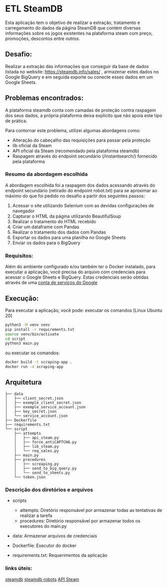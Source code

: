 # ETL SteamDB

Esta aplicação tem o objetivo de realizar a extração, tratamento e carregamento do dados da página SteamDB que contém diversas informações sobre os jogos existentes na plataforma steam com preço, promoções, descontos entre outros.

## Desafio:

Realizar a extração das informações que conseguir da base de dados listada no website: https://steamdb.info/sales/ , armazenar estes dados no Google BigQuery e em seguida exporte ou conecte esses dados em um Google Sheets.

## Problemas encontrados:

A plataforma steamdb conta com camadas de proteção contra raspagem dos seus dados, a própria plataforma deixa explícito que não apoia este tipo de prática.

Para contornar este problema, utilizei algumas abordagens como:

- Alteração do cabeçalho das requisições para passar pela proteção
- lib oficial da Steam
- API oficial da Steam (recomendado pela plataforma steamdb)
- Raspagem através do endpoint secundário (/instantsearch/) fornecido pela plataforma

### Resumo da abordagem escolhida

A abordagem escolhida foi a raspagem dos dados acessando através do endpoint secundário (retirado do endpoint robot.txt) para se aproximar ao máximo do que foi pedido no desafio a partir dos seguintes passos:

1. Acessar o site utilizando Selenium com as devidas configurações de navegador
2. Capturar o HTML da página utilizando BeautifulSoup
3. Realizar o tratamento do HTML recebido
4. Criar um dataframe com Pandas
5. Realizar o tratamento dos dados com Pandas
6. Exportar os dados para uma planilha no Google Sheets
7. Enviar os dados para o BigQuery

### Requisitos:

Além do ambiente configurado e/ou também ter o Docker instalado, para executar a aplicação, você precisa do arquivo com credenciais para acessar o Google Sheets e BigQuery. Estas credenciais serão obtidas através de uma [conta de serviços do Google](https://support.google.com/a/answer/7378726?hl=pt-BR)

## Execução:

Para executar a aplicação, você pode:
executar os comandos [Linux Ubuntu 20]

```sh
python3 -M venv venv
pip install -r requirements.txt
source venv/bin/activate
cd script
python3 main.py
```

ou executar os comandos:

```sh
docker build -t scraping-app .
docker run -d scraping-app
```

## Arquitetura

```
├── data
│   ├── client_secret.json
│   ├── exemple_client_secret.json
│   ├── exemple_service_account.json
│   ├── key_secret.json
│   └── service_account.json
├── Dockerfile
├── requirements.txt
└── script
    ├── attempts
    │   ├── api_steam.py
    │   ├── force_antiCAPTCHA.py
    │   ├── lib_steam.py
    │   └── req_sales.py
    ├── main.py
    ├── procedures
    │   ├── screaping.py
    │   ├── send_to_big_query.py
    │   └── send_to_sheets.py
    └── token.json
```

### Descrição dos diretórios e arquivos

- scripts
  - attempts: Diretório responsável por armazenar todas as tentativas de realizar a tarefa
  - procedures: Diretório responsável por armazenar todos os executores do main.py
- data: Armazenar arquivos de credenciais

- Dockerfile: Executor do docker
- requirements.txt: Requerimentos da aplicação

### links úteis:

[steamdb](https://steamdb.info/sales/)
[steamdb robots](https://steamdb.info/robots.txt)
[API Steam](https://partner.steamgames.com/doc/webapi/ISteamApps)
